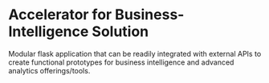 # Accelerator for Business-Intelligence Solution

Modular flask application that can be readily integrated with external APIs to create functional prototypes for business intelligence and advanced analytics offerings/tools. 
